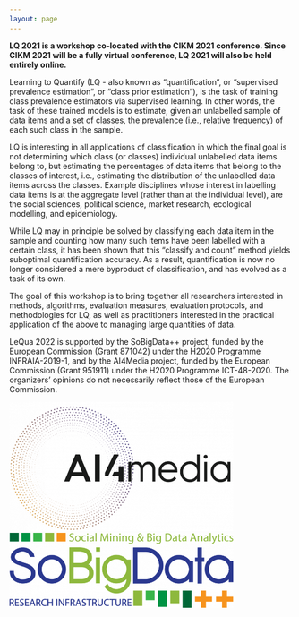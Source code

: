 ```yaml
---
layout: page
---
```


**LQ 2021 is a workshop co-located with the CIKM 2021 conference. Since CIKM 2021 will be a fully virtual conference, LQ 2021 will also be held entirely online.**

Learning to Quantify (LQ - also known as “quantification“, or “supervised prevalence estimation“, or “class prior estimation“), is the task of training class prevalence estimators via supervised learning.  In other words, the task of these trained models is to estimate, given an unlabelled sample of data items and a set of classes, the prevalence (i.e., relative frequency) of each such class in the sample. 

LQ is interesting in all applications of classification in which the final goal is not determining which class (or classes) individual unlabelled data items belong to, but estimating the percentages of data items that belong to the classes of interest, i.e., estimating the distribution of the unlabelled data items across the classes. Example disciplines whose interest in labelling data items is at the aggregate level (rather than at the individual level), are the social sciences, political science, market research, ecological modelling, and epidemiology.  

While LQ may in principle be solved by classifying each data item in the sample and counting how many such items have been labelled with a certain class, it has been shown that this “classify and count” method yields suboptimal quantification accuracy. As a result, quantification is now no longer considered a mere byproduct of classification, and has evolved as a task of its own. 

The goal of this workshop is to bring together all researchers interested in methods, algorithms, evaluation measures, evaluation protocols, and methodologies for LQ, as well as practitioners interested in the practical application of the above to managing large quantities of data.

LeQua 2022 is supported by the SoBigData++ project, funded by the European Commission (Grant 871042) under the H2020 Programme INFRAIA-2019-1, and by the AI4Media project, funded by the European Commission (Grant 951911) under the H2020 Programme ICT-48-2020. The organizers’ opinions do not necessarily reflect those of the European Commission.

 <div style="vertical-align: middle">
    <img src="images/ai4media.png" alt="ai4media logo" style="padding-right:10px" width="400"/>
    <img src="images/SoBigData.png" alt="sobigdata logo " width="400"/>
</div> 



